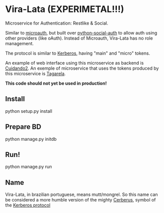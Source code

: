 # Vira-Lata (EXPERIMETAL!!!)

Microservice for Authentication: Restlike & Social.

Similar to [microauth](https://github.com/LukeB42/microauth), but built over [python-social-auth](https://github.com/omab/python-social-auth) to allow auth using other providers (like oAuth).
Instead of Microauth, Vira-Lata has no role management.

The protocol is similar to [Kerberos](https://en.wikipedia.org/wiki/Kerberos_%28protocol%29), having "main" and "micro" tokens.

An example of web interface using this microservice as backend is [Cuidando2](https://gitlab.com/ok-br/cuidando2).
An exemple of microservice that uses the tokens produced by this microservice is [Tagarela](https://gitlab.com/ok-br/tagarela).


**This code should not yet be used in production!**


## Install

python setup.py install

## Prepare BD

python manage.py initdb

## Run!

python manage.py run


## Name

Vira-Lata, in brazilian portuguese, means mutt/mongrel.
So this name can be considered a more humble version of the mighty [Cerberus](https://en.wikipedia.org/wiki/Cerberus), symbol of the [Kerberos protocol](https://en.wikipedia.org/wiki/Kerberos_%28protocol%29)
